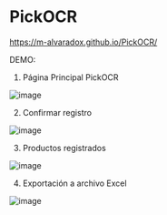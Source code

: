 # PickOCR
https://m-alvaradox.github.io/PickOCR/

DEMO:

1. Página Principal PickOCR
   
![image](https://github.com/user-attachments/assets/f780ef73-de40-441a-ae1d-7e4429d6c5a3)

2. Confirmar registro
   
![image](https://github.com/user-attachments/assets/f42fa8e4-7dba-4d49-8c68-a12b7deaa359)

3. Productos registrados

![image](https://github.com/user-attachments/assets/3c4be5a0-ee50-4225-bd8c-3d3f48a29397)

4. Exportación a archivo Excel

![image](https://github.com/user-attachments/assets/39d687e6-369a-4510-a2ef-30ae4cc17765)
